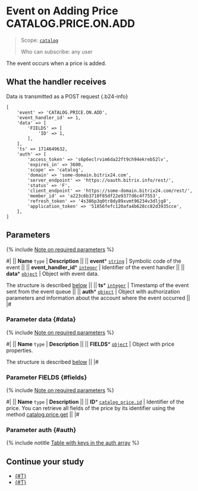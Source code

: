 # Event on Adding Price CATALOG.PRICE.ON.ADD

> Scope: [`catalog`](../../scopes/permissions.md)
>
> Who can subscribe: any user

The event occurs when a price is added.

## What the handler receives

Data is transmitted as a POST request {.b24-info}

```
[
    'event' => 'CATALOG.PRICE.ON.ADD',    
    'event_handler_id' => 1,
    'data' => [
        'FIELDS' => [
            'ID' => 1,
        ],
    ],
    'ts' => 1714649632,
    'auth' => [
        'access_token' => 's6p6eclrvim6da22ft9ch94ekreb52lv',
        'expires_in' => 3600,
        'scope' => 'catalog',
        'domain' => 'some-domain.bitrix24.com',
        'server_endpoint' => 'https://oauth.bitrix.info/rest/',
        'status' => 'F',
        'client_endpoint' => 'https://some-domain.bitrix24.com/rest/',
        'member_id' => 'a223c6b3710f85df22e9377d6c4f7553',
        'refresh_token' => '4s386p3q0tr8dy89xvmt96234v3dljg8',
        'application_token' => '51856fefc120afa4b628cc82d3935cce',
    ],
]
```

## Parameters

{% include [Note on required parameters](../../../_includes/required.md) %}

#|
|| **Name**
`type` | **Description** ||
|| **event***
[`string`](../../data-types.md) | Symbolic code of the event ||
|| **event_handler_id***
[`integer`](../../data-types.md) | Identifier of the event handler ||
|| **data***
[`object`](../../data-types.md) | Object with event data.

The structure is described [below](#data) ||
|| **ts***
[`integer`](../../data-types.md) | Timestamp of the event sent from the event queue ||
|| **auth***
[`object`](../../data-types.md) | Object with authorization parameters and information about the account where the event occurred ||
|#

### Parameter data {#data}

{% include [Note on required parameters](../../../_includes/required.md) %}

#|
|| **Name**
`type` | **Description** ||
|| **FIELDS***
[`object`](../../data-types.md) | Object with price properties.

The structure is described [below](#fields) ||
|#

### Parameter FIELDS {#fields}

{% include [Note on required parameters](../../../_includes/required.md) %}

#|
|| **Name**
`type` | **Description** ||
|| **ID***
[`catalog_price.id`](../data-types.md#catalog_price) | Identifier of the price. You can retrieve all fields of the price by its identifier using the method [catalog.price.get](../price/catalog-price-get.md) ||
|#

### Parameter auth {#auth}

{% include notitle [Table with keys in the auth array](../../../_includes/auth-params-in-events.md) %}

## Continue your study

- [{#T}](./catalog-price-on-update.md)
- [{#T}](./catalog-price-on-delete.md)